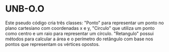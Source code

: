 # UNB-O.O
Este pseudo código cria três classes: "Ponto" para representar um ponto no plano cartesiano com coordenadas x e y, "Circulo" que utiliza um ponto como centro e um raio para representar um círculo. "Retangulo" possui métodos para calcular a área e o perímetro do retângulo com base nos pontos que representam os vértices opostos.
